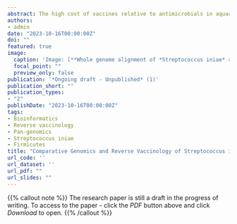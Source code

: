 ```yaml
---
abstract: The high cost of vaccines relative to antimicrobials in aquaculture limits their adoption, particularly in low-value freshwater fish that nonetheless play a crucial role in global food security. Current vaccines, killed or live attenuated are highly effective but are no longer cost-efficient. Here, we present a new framework that leverages epidemiology, pangenomics, and reverse vaccinology with Quality By Design (QbD) principles to design more affordable vaccines. Targeting a range of aquatic streptococcal species, we emphasize the fish pathogen *Streptococcus iniae*. We identify a subset of protein antigens from the proteome that are well-adapted for low-cost mass production using QbD manufacturing strategies. This integrated approach is a crucial step towards making vaccines more accessible and cost-effective for global aquaculture, ultimately aiding in combating antimicrobial resistance and ensuring food security and consumer health.
authors:
- admin
date: "2023-10-16T00:00:00Z"
doi: ""
featured: true
image: 
  caption: 'Image: [**Whole genome alignment of *Streptococcus iniae* and other organisms after Progressive Mauve**](./media/comparative_gen_strep.png)'
  focal_point: ""
  preview_only: false
publication: '*Ongoing draft - Unpublished* (1)'
publication_short: ""
publication_types:
- "2"
publishDate: "2023-10-16T00:00:00Z"
tags:
- Bioinformatics
- Reverse vaccinology
- Pan-genomics
- Streptococcus iniae
- Firmicutes
title: "Comparative Genomics and Reverse Vaccinology of Streptococcus iniae: Blueprints for Affordable Aquaculture Vaccines"
url_code: ''
url_dataset: ''
url_pdf: ""
url_slides: ""
---
```


{{% callout note %}} The research paper is still a draft in the progress of writing. To access to the paper - click the *PDF*  button above and click *Download* to open. {{% /callout %}}
